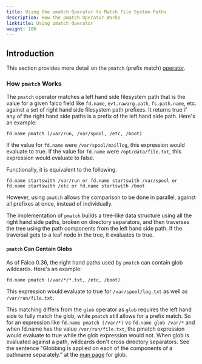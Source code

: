 ```yaml
---
title: Using the pmatch Operator to Match File System Paths
description: How the pmatch Operator Works
linktitle: Using pmatch Operator
weight: 100
---
```


## Introduction

This section provides more detail on the `pmatch` (prefix match) [operator](/docs/rules/conditions/#operators).

### How `pmatch` Works

The `pmatch` operator matches a left hand side filesystem path that is the value for a given falco field like `fd.name`, `evt.rawarg.path`, `fs.path.name`, etc. against a set of right hand side filesystem path prefixes. It returns true if any of the right hand side paths is a prefix of the left hand side path. Here's an example:

```
fd.name pmatch (/var/run, /var/spool, /etc, /boot)
```

If the value for `fd.name` were `/var/spool/maillog`, this expression would evaluate to true. If the value for `fd.name` were `/opt/data/file.txt`, this expression would evaluate to false.

Functionally, it is equivalent to the following:

```
fd.name startswith /var/run or fd.name startswith /var/spool or fd.name startswith /etc or fd.name startswith /boot
```

However, using `pmatch` allows the comparison to be done in parallel, against all prefixes at once, instead of individually.

The implementation of `pmatch` builds a tree-like data structure using all the right hand side paths, broken on directory separators, and then traverses the tree using the path components from the left hand side path. If the traversal gets to a leaf node in the tree, it evaluates to true.

#### `pmatch` Can Contain Globs

As of Falco 0.36, the right hand paths used by `pmatch` can contain glob wildcards. Here's an example:

```
fd.name pmatch (/var/*/*.txt, /etc, /boot)
```

This expression would evaluate to true for `/var/spool/log.txt` as well as `/var/run/file.txt`.

This matching differs from the `glob` operator as `glob` requires the left hand side to fully match the glob, while `pmatch` still allows for a prefix match. So for an expression like `fd.name pmatch (/var/*)` vs `fd.name glob /var/*` and when fd.name has the value `/var/run/file.txt`, the pmatch expression would evaluate to true while the glob expression would not. When glob is evaluated against a path, wildcards don't cross directory separators. See the sentence "Globbing is applied on each of the components of a pathname separately." at the [man page](https://man7.org/linux/man-pages/man7/glob.7.html) for glob.
